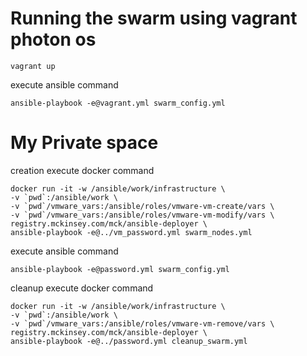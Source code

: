 Running the swarm using vagrant photon os
===
```shell
vagrant up
```

execute ansible command
```shell
ansible-playbook -e@vagrant.yml swarm_config.yml
```

My Private space
====
creation
execute docker command

```shell
docker run -it -w /ansible/work/infrastructure \
-v `pwd`:/ansible/work \
-v `pwd`/vmware_vars:/ansible/roles/vmware-vm-create/vars \
-v `pwd`/vmware_vars:/ansible/roles/vmware-vm-modify/vars \
registry.mckinsey.com/mck/ansible-deployer \
ansible-playbook -e@../vm_password.yml swarm_nodes.yml
```

execute ansible command
```shell
ansible-playbook -e@password.yml swarm_config.yml
```

cleanup
execute docker command

```shell
docker run -it -w /ansible/work/infrastructure \
-v `pwd`:/ansible/work \
-v `pwd`/vmware_vars:/ansible/roles/vmware-vm-remove/vars \
registry.mckinsey.com/mck/ansible-deployer \
ansible-playbook -e@../password.yml cleanup_swarm.yml
```
